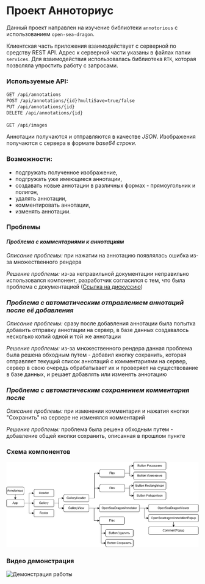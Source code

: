 # Проект Анноториус

Данный проект направлен на изучение библиотеки `annotorious` с использованием `open-sea-dragon`.

Клиентская часть приложения взаимодействует с серверной по средству REST API. 
Адрес к серверной части указаны в файлах папки ```services```. 
Для взаимодействия использовалась библиотека ```RTK```, которая позволяла упростить работу с запросами.

### Используемые API:
```
GET /api/annotations
POST /api/annotations/{id}?multiSave=true/false
PUT /api/annotations/{id}
DELETE /api/annotations/{id}

GET /api/images
```

Аннотации получаются и отправляются в качестве _JSON_.
Изображения получаются с сервера в формате _base64 строки_. 

### Возможности:
- подгружать полученное изображение,
- подгружать уже имеющиеся аннотации,
- создавать новые аннотации в различных формах - прямоугольник и полигон,
- удалять аннотации,
- комментировать аннотации,
- изменять аннотации.

### Проблемы
#### _Проблема с комментариями к аннотациям_
_Описание проблемы:_ при нажатии на аннотацию появлялась ошибка из-за множественного рендера

_Решение проблемы:_ из-за неправильной документации неправильно использовался компонент, 
разработчик согласился с тем, что была проблема с документацией ([Ссылка на дискуссию](https://github.com/orgs/annotorious/discussions/453))

### _Проблема с автоматическим отправлением аннотаций после её добавления_
_Описание проблемы:_ сразу после добавления аннотации была попытка добавить отправку аннотации на сервер, 
в базе данных создавалось несколько копий одной и той же аннотации

_Решение проблемы:_ из-за множественного рендера данная проблема была решена обходным путем -
добавил кнопку сохранить, которая отправляет текущий список аннотаций с комментариями на сервер, 
сервер в свою очередь обрабатывает их и проверяет на существование в базе данных, и решает добавлять или изменять аннотацию

### _Проблема с автоматическим сохранением комментария после_
_Описание проблемы:_ при изменении комментария и нажатия кнопки "Сохранить" на сервере не изменялся комментарий

_Решение проблемы:_ проблема была решена обходным путем - добавление общей кнопки сохранить, описанная в прошлом пункте

### Схема компонентов

![Схема компонентов](/docs/schema.png)

### Видео демонстрация

<img src='https://github.com/Keberson/annotoriuos/blob/project/docs/video.gif?raw=true' alt="Демонстрация работы"/>
